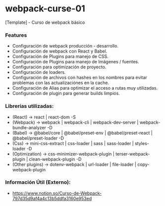 # webpack-curse-01
[Template] - Curso de webpack básico 

### Features

- Configuración de webpack producción - desarrollo.
- Configuración de webpack con React y Babel.
- Configuración de Plugins para manejo de CSS.
- Configuración de Plugins para manejo de Imágenes / fuentes.
- Configuración para optimización de proyecto.
- Configuración de loaders.
- Configuración de archivos con hashes en los nombres para evitar problemas con las actualizaciónes en la cache.
- Configuración de Alias para optimizar el acceso a rutas muy utilizadas.
- Configuración de plugin para generar builds limpios.

### Librerías utilizadas:

- (React)         -> react | react-dom -S
- (Webpack)       -> webpack | webpack-cli | webpack-dev-server | webpack-bundle-analyzer -D
- (Babel)         -> @babel/core | @babel/preset-env | @babel/preset-react | @babel/preset-loader -D
- (Css)           -> mini-css-extract | css-loader | sass | sass-loader | styles-loader -D
- (Optimization)  -> css-minimizer-webpack-plugin | terser-webpack-plugin | clean-webpack-plugin -D 
- (Other plugins) -> dotenv-webpack | url-loader | file-loader | copy-webpack-plugin

### Información Útil (Externo):
- https://www.notion.so/Curso-de-Webpack-797d35d9af4a4c13b5ddfa3160e953ed
